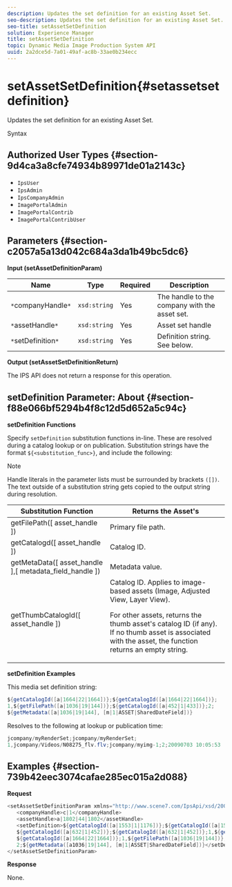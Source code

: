 ```yaml
---
description: Updates the set definition for an existing Asset Set.
seo-description: Updates the set definition for an existing Asset Set.
seo-title: setAssetSetDefinition
solution: Experience Manager
title: setAssetSetDefinition
topic: Dynamic Media Image Production System API
uuid: 2a2dce5d-7a01-49af-ac8b-33ae0b234ecc
---
```


# setAssetSetDefinition{#setassetsetdefinition}

Updates the set definition for an existing Asset Set.

 Syntax 

## Authorized User Types {#section-9d4ca3a8cfe74934b89971de01a2143c}

* `IpsUser` 
* `IpsAdmin` 
* `IpsCompanyAdmin` 
* `ImagePortalAdmin` 
* `ImagePortalContrib` 
* `ImagePortalContribUser`

## Parameters {#section-c2057a5a13d042c684a3da1b49bc5dc6}

**Input (setAssetDefinitionParam)** 

|  Name  | Type  | Required  | Description  |
|---|---|---|---|
|  `*`companyHandle`*`  | `xsd:string`  | Yes  | The handle to the company with the asset set.  |
|  `*`assetHandle`*`  | `xsd:string`  | Yes  | Asset set handle  |
|  `*`setDefinition`*`  | `xsd:string`  | Yes  | Definition string. See below.  |

**Output (setAssetSetDefinitionReturn)**

The IPS API does not return a response for this operation.

## setDefinition Parameter: About {#section-f88e066bf5294b4f8c12d5d652a5c94c}

**setDefinition Functions**

Specify `setDefinition` substitution functions in-line. These are resolved during a catalog lookup or on publication. Substitution strings have the format `${<substitution_func>}`, and include the following: 

>[!NOTE]
>
>Handle literals in the parameter lists must be surrounded by brackets `([])`. The text outside of a substitution string gets copied to the output string during resolution.

<table id="table_A93D2C273B694C289208AA926B2597CD"> 
 <thead> 
  <tr> 
   <th colname="col1" class="entry"> Substitution Function </th> 
   <th colname="col2" class="entry"> Returns the Asset's </th> 
  </tr> 
 </thead>
 <tbody> 
  <tr> 
   <td colname="col1"> <span class="codeph"> getFilePath([ <span class="varname"> asset_handle </span>]) </span> </td> 
   <td colname="col2"> Primary file path. </td> 
  </tr> 
  <tr> 
   <td colname="col1"> <span class="codeph"> getCatalogd([ <span class="varname"> asset_handle </span>]) </span> </td> 
   <td colname="col2"> Catalog ID. </td> 
  </tr> 
  <tr> 
   <td colname="col1"> <span class="codeph"> getMetaData([ <span class="varname"> asset_handle </span>],[ <span class="varname"> metadata_field_handle </span>]) </span> </td> 
   <td colname="col2"> Metadata value. </td> 
  </tr> 
  <tr> 
   <td colname="col1"> <span class="codeph"> getThumbCatalogId([ <span class="varname"> asset_handle </span>]) </span> </td> 
   <td colname="col2"> Catalog ID. Applies to image-based assets (Image, Adjusted View, Layer View). <p>For other assets, returns the thumb asset's catalog ID (if any). If no thumb asset is associated with the asset, the function returns an empty string. </p> </td> 
  </tr> 
 </tbody> 
</table>

**setDefinition Examples**

This media set definition string: 

```java
${getCatalogId([a|1664|22|1664])};${getCatalogId([a|1664|22|1664])}; 
1,${getFilePath([a|1036|19|144])};${getCatalogId([a|452|1|433])};2; 
${getMetadata([a|1036|19|144], [m|1|ASSET|SharedDateField])}
```

Resolves to the following at lookup or publication time: 

```java
jcompany/myRenderSet;jcompany/myRenderSet; 
1,jcompany/Videos/N08275_flv.flv;jcompany/myimg-1;2;20090703 10:05:53
```

## Examples {#section-739b42eec3074cafae285ec015a2d088}

**Request** 

```java
<setAssetSetDefinitionParam xmlns="http://www.scene7.com/IpsApi/xsd/2009-07-31"> 
   <companyHandle>c|1</companyHandle> 
   <assetHandle>a|1802|44|1802</assetHandle> 
   <setDefinition>${getCatalogId([a|1553|1|1176])};${getCatalogId([a|1553|1|1176])};1;img1, 
   ${getCatalogId([a|632|1|452])};${getCatalogId([a|632|1|452])};1,${getCatalogId([a|1664|22|1664])}; 
   ${getCatalogId([a|1664|22|1664])};1,${getFilePath([a|1036|19|144])};${getCatalogId([ a|452|1|433])}; 
   2;${getMetadata([a1036|19|144], [m|1|ASSET|SharedDateField])}</setDefinition> 
</setAssetSetDefinitionParam>
```

**Response**

None. 
